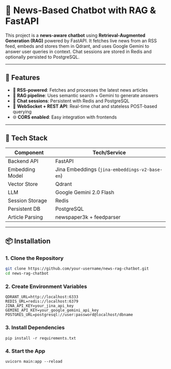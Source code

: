 # 🧠 News-Based Chatbot with RAG & FastAPI

This project is a **news-aware chatbot** using **Retrieval-Augmented Generation (RAG)** powered by FastAPI. It fetches live news from an RSS feed, embeds and stores them in Qdrant, and uses Google Gemini to answer user queries in context. Chat sessions are stored in Redis and optionally persisted to PostgreSQL.

---

## 🚀 Features

- 📰 **RSS-powered**: Fetches and processes the latest news articles
- 🧠 **RAG pipeline**: Uses semantic search + Gemini to generate answers
- 🧵 **Chat sessions**: Persistent with Redis and PostgreSQL
- 🔌 **WebSocket + REST API**: Real-time chat and stateless POST-based querying
- 🌐 **CORS enabled**: Easy integration with frontends

---

## 🧱 Tech Stack

| Component         | Tech/Service                      |
|------------------|------------------------------------|
| Backend API       | FastAPI                           |
| Embedding Model   | Jina Embeddings (`jina-embeddings-v2-base-en`) |
| Vector Store      | Qdrant                            |
| LLM               | Google Gemini 2.0 Flash           |
| Session Storage   | Redis                             |
| Persistent DB     | PostgreSQL                        |
| Article Parsing   | newspaper3k + feedparser          |

---

## 📦 Installation

### 1. Clone the Repository

```bash
git clone https://github.com/your-username/news-rag-chatbot.git
cd news-rag-chatbot
```

### 2. Create Environment Variables

```
QDRANT_URL=http://localhost:6333
REDIS_URL=redis://localhost:6379
JINA_API_KEY=your_jina_api_key
GEMINI_API_KEY=your_google_gemini_api_key
POSTGRES_URL=postgresql://user:password@localhost/dbname
```

### 3. Install Dependencies
```
pip install -r requirements.txt
```

### 4. Start the App
```
uvicorn main:app --reload
```
